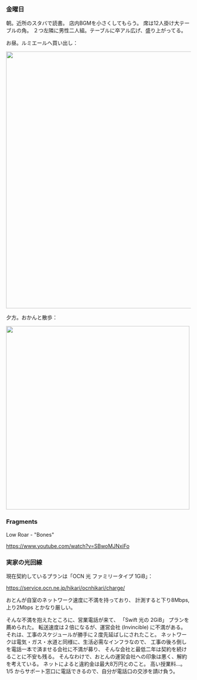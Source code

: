 ### 金曜日

朝。近所のスタバで読書。
店内BGMを小さくしてもらう。
席は12人掛け大テーブルの角。
２つ左隣に男性二人組。テーブルに卒アル広げ、盛り上がってる。

お昼。ルミエールへ買い出し：

<img src="https://i.imgur.com/MjSTiX0.jpg" width="700">

夕方。おかんと散歩：

<img src="https://i.imgur.com/QqOIlg3.jpg" width="500">

### Fragments

Low Roar - "Bones"

https://www.youtube.com/watch?v=SBwoMJNxiFo

### 実家の光回線

現在契約しているプランは「OCN 光 ファミリータイプ 1GiB」：

https://service.ocn.ne.jp/hikari/ocnhikari/charge/

おとんが自室のネットワーク速度に不満を持っており、
計測すると下り8Mbps, 上り2Mbps とかなり厳しい。

そんな不満を抱えたところに、営業電話が来て、
「Swift 光の 2GiB」 プランを薦められた。
転送速度は２倍になるが、運営会社 (Invincible) に不満がある。
それは、工事のスケジュールが勝手に２度先延ばしにされたこと。
ネットワークは電気・ガス・水道と同様に、生活必需なインフラなので、
工事の後ろ倒しを電話一本で済ませる会社に不満が募り、
そんな会社と最低二年は契約を続けることに不安も残る。
そんなわけで、おとんの運営会社への印象は悪く、解約を考えている。
ネットによると違約金は最大8万円とのこと。
高い授業料...。
1/5 からサポート窓口に電話できるので、自分が電話口の交渉を請け負う。